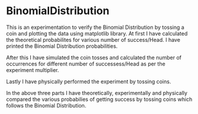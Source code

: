 # BinomialDistribution
This is an experimentation to verify the Binomial Distribution by tossing a coin and plotting the data using matplotlib library. At first I have calculated the theoretical probabilites for various number of success/Head. I have printed the Binomial Distribution probabilities.

After this I have simulated the coin tosses and calculated the number of occurrences for different number of successess/Head as per the experiment multiplier.

Lastly I have physically performed the experiment by tossing coins.

In the above three parts I have theoretically, experimentally and physically compared the various probabilies of getting success by tossing coins which
follows the Binomial Distribution.
